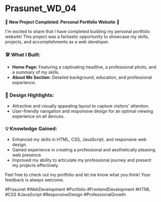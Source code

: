 # Prasunet_WD_04


🌟 **New Project Completed: Personal Portfolio Website** 🌟

I'm excited to share that I have completed building my personal portfolio website! This project was a fantastic opportunity to showcase my skills, projects, and accomplishments as a web developer.

### 🛠️ **What I Built:**
- **Home Page:** Featuring a captivating headline, a professional photo, and a summary of my skills.
- **About Me Section:** Detailed background, education, and professional experience.

### 🎨 **Design Highlights:**
- Attractive and visually appealing layout to capture visitors' attention.
- User-friendly navigation and responsive design for an optimal viewing experience on all devices.

### 💡 **Knowledge Gained:**
- Enhanced my skills in HTML, CSS, JavaScript, and responsive web design.
- Gained experience in creating a professional and aesthetically pleasing web presence.
- Improved my ability to articulate my professional journey and present my projects effectively.


Feel free to check out my portfolio and let me know what you think! Your feedback is always welcome.

#Prasunet #WebDevelopment #Portfolio #FrontendDevelopment #HTML #CSS #JavaScript #ResponsiveDesign #ProfessionalGrowth
